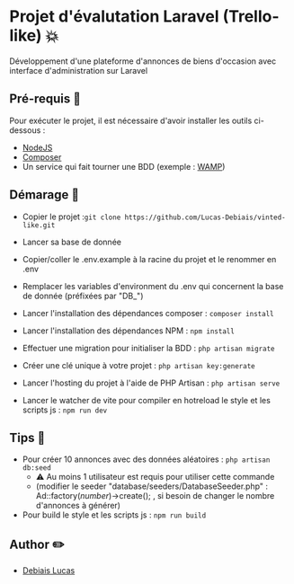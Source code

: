 # Projet d'évalutation Laravel (Trello-like) 💥

Développement d'une plateforme d'annonces de biens d'occasion avec interface d'administration sur Laravel

## Pré-requis 🎯
Pour exécuter le projet, il est nécessaire d'avoir installer les outils ci-dessous :

- [NodeJS](https://nodejs.org)
- [Composer](https://getcomposer.org/)
- Un service qui fait tourner une BDD (exemple : [WAMP](https://www.wampserver.com/))

## Démarage 🚀

- Copier le projet :``` git clone https://github.com/Lucas-Debiais/vinted-like.git ```

- Lancer sa base de donnée
- Copier/coller le .env.example à la racine du projet et le renommer en .env
- Remplacer les variables d'environment du .env qui concernent la base de donnée (préfixées par "DB_")
- Lancer l'installation des dépendances composer : ``` composer install ```
- Lancer l'installation des dépendances NPM : ``` npm install ```
- Effectuer une migration pour initialiser la BDD : ``` php artisan migrate ```
- Créer une clé unique à votre projet : ``` php artisan key:generate ```
- Lancer l'hosting du projet à l'aide de PHP Artisan : ``` php artisan serve ```
- Lancer le watcher de vite pour compiler en hotreload le style et les scripts js : ``` npm run dev ```

## Tips 🤫

- Pour créer 10 annonces avec des données aléatoires : ``` php artisan db:seed ```
  - ⚠️ Au moins 1 utilisateur est requis pour utiliser cette commande
  - (modifier le seeder "database/seeders/DatabaseSeeder.php" : Ad::factory(<i>number</i>)->create(); , si besoin de changer
  le nombre d'annonces à générer)
- Pour build le style et les scripts js : ``` npm run build ```

## Author ✏️
- [Debiais Lucas](https://github.com/Lucas-Debiais)


